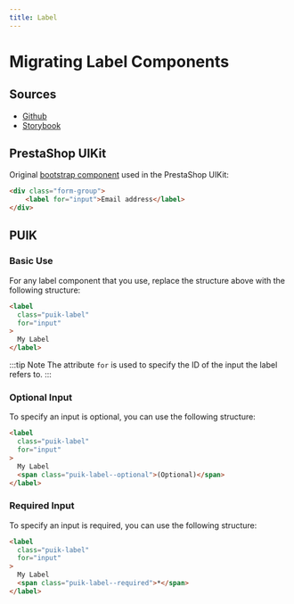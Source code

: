 ```yaml
---
title: Label
---
```


# Migrating Label Components

## Sources

- [Github](https://github.com/PrestaShopCorp/puik/tree/main/packages/components/label)
- [Storybook](https://uikit.prestashop.com/?path=/story/components-label--default)

## PrestaShop UIKit

Original [bootstrap component](https://getbootstrap.com/docs/4.0/components/forms/) used in the PrestaShop UIKit:

```html
<div class="form-group">
    <label for="input">Email address</label>
</div>
```

## PUIK

### Basic Use

For any label component that you use, replace the structure above with the following structure:

```html
<label
  class="puik-label"
  for="input"
>
  My Label
</label>
```

:::tip Note
The attribute `for` is used to specify the ID of the input the label refers to.
:::

### Optional Input

To specify an input is optional, you can use the following structure:

```html
<label
  class="puik-label"
  for="input"
>
  My Label
  <span class="puik-label--optional">(Optional)</span>
</label>
```

### Required Input

To specify an input is required, you can use the following structure:

```html
<label
  class="puik-label"
  for="input"
>
  My Label
  <span class="puik-label--required">*</span>
</label>
```